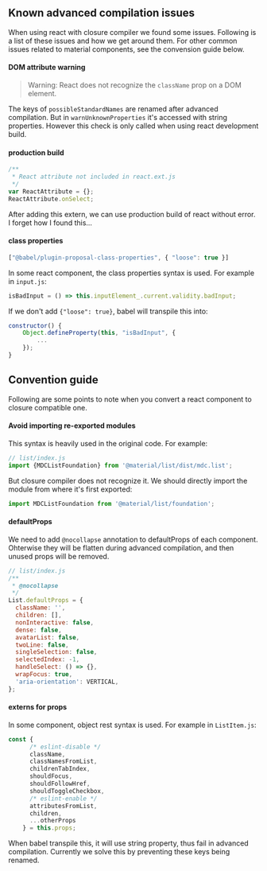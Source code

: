 ## Known advanced compilation issues

When using react with closure compiler we found some issues. Following is a list of these issues and how we get around them. For other common issues related to material components, see the convension guide below.

#### DOM attribute warning

> Warning: React does not recognize the `className` prop on a DOM element.

The keys of `possibleStandardNames` are renamed after advanced compilation. But in `warnUnknownProperties` it's accessed with string properties. However this check is only called when using react development build.

#### production build

```javascript
/**
 * React attribute not included in react.ext.js
 */
var ReactAttribute = {};
ReactAttribute.onSelect;
```

After adding this extern, we can use production build of react without error. I forget how I found this...

#### class properties

```javascript
["@babel/plugin-proposal-class-properties", { "loose": true }]
```

In some react component, the class properties syntax is used. For example in `input.js`:
```javascript
isBadInput = () => this.inputElement_.current.validity.badInput;
```
If we don't add `{"loose": true}`, babel will transpile this into:
```javascript
constructor() {
    Object.defineProperty(this, "isBadInput", {
        ...
    });
}
```

## Convention guide

Following are some points to note when you convert a react component to closure compatible one.

#### Avoid importing re-exported modules

This syntax is heavily used in the original code. For example:
```javascript
// list/index.js
import {MDCListFoundation} from '@material/list/dist/mdc.list';
```
But closure compiler does not recognize it. We should directly import the module from where it's first exported:
```javascript
import MDCListFoundation from '@material/list/foundation';
```

#### defaultProps

We need to add `@nocollapse` annotation to defaultProps of each component. Ohterwise they will be flatten during advanced compilation, and then unused props will be removed.
```javascript
// list/index.js
/**
 * @nocollapse
 */
List.defaultProps = {
  className: '',
  children: [],
  nonInteractive: false,
  dense: false,
  avatarList: false,
  twoLine: false,
  singleSelection: false,
  selectedIndex: -1,
  handleSelect: () => {},
  wrapFocus: true,
  'aria-orientation': VERTICAL,
};
```

#### externs for props

In some component, object rest syntax is used. For example in `ListItem.js`:
```javascript
const {
      /* eslint-disable */
      className,
      classNamesFromList,
      childrenTabIndex,
      shouldFocus,
      shouldFollowHref,
      shouldToggleCheckbox,
      /* eslint-enable */
      attributesFromList,
      children,
      ...otherProps
    } = this.props;
```
When babel transpile this, it will use string property, thus fail in advanced compilation. Currently we solve this by preventing these keys being renamed.